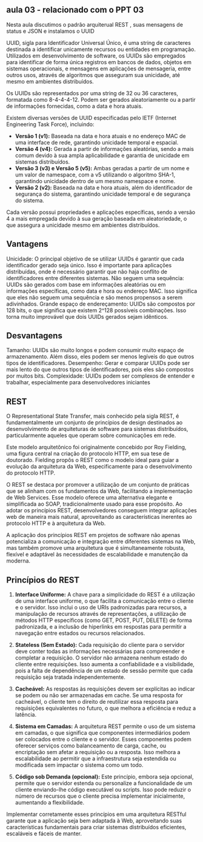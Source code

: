## aula 03 - relacionado com o PPT 03

Nesta aula discutimos o padrão arquiterual REST , suas mensagens de status e JSON e instalamos o UUID 

UUID, sigla para Identificador Universal Único, é uma string de caracteres destinada a identificar unicamente recursos ou entidades em programação. Utilizados em desenvolvimento de software, os UUIDs são empregados para identificar de forma única registros em bancos de dados, objetos em sistemas operacionais, e mensagens em aplicações de mensageria, entre outros usos, através de algoritmos que asseguram sua unicidade, até mesmo em ambientes distribuídos.

Os UUIDs são representados por uma string de 32 ou 36 caracteres, formatada como 8-4-4-4-12. Podem ser gerados aleatoriamente ou a partir de informações fornecidas, como a data e hora atuais.

Existem diversas versões de UUID especificadas pelo IETF (Internet Engineering Task Force), incluindo:

- **Versão 1 (v1):** Baseada na data e hora atuais e no endereço MAC de uma interface de rede, garantindo unicidade temporal e espacial.
- **Versão 4 (v4):** Gerada a partir de informações aleatórias, sendo a mais comum devido à sua ampla aplicabilidade e garantia de unicidade em sistemas distribuídos.
- **Versão 3 (v3) e Versão 5 (v5):** Ambas geradas a partir de um nome e um valor de namespace, com a v5 utilizando o algoritmo SHA-1, garantindo unicidade dentro de um mesmo namespace e nome.
- **Versão 2 (v2):** Baseada na data e hora atuais, além do identificador de segurança do sistema, garantindo unicidade temporal e de segurança do sistema.

Cada versão possui propriedades e aplicações específicas, sendo a versão 4 a mais empregada devido à sua geração baseada em aleatoriedade, o que assegura a unicidade mesmo em ambientes distribuídos.

## Vantagens

Unicidade: O principal objetivo de se utilizar UUIDs é garantir que cada identificador gerado seja único. Isso é importante para aplicações distribuídas, onde é necessário garantir que não haja conflito de identificadores entre diferentes sistemas.
Não seguem uma sequência: UUIDs são gerados com base em informações aleatórias ou em informações específicas, como data e hora ou endereço MAC. Isso significa que eles não seguem uma sequência e são menos propensos a serem adivinhados.
Grande espaço de endereçamento: UUIDs são compostos por 128 bits, o que significa que existem 2^128 possíveis combinações. Isso torna muito improvável que dois UUIDs gerados sejam idênticos.

## Desvantagens

Tamanho: UUIDs são muito longos e podem consumir muito espaço de armazenamento. Além disso, eles podem ser menos legíveis do que outros tipos de identificadores.
Desempenho: Gerar e comparar UUIDs pode ser mais lento do que outros tipos de identificadores, pois eles são compostos por muitos bits.
Complexidade: UUIDs podem ser complexos de entender e trabalhar, especialmente para desenvolvedores iniciantes

## REST 

O Representational State Transfer, mais conhecido pela sigla REST, é fundamentalmente um conjunto de princípios de design destinados ao desenvolvimento de arquiteturas de software para sistemas distribuídos, particularmente aqueles que operam sobre comunicações em rede. 

Este modelo arquitetônico foi originalmente concebido por Roy Fielding, uma figura central na criação do protocolo HTTP, em sua tese de doutorado. Fielding propôs o REST como o modelo ideal para guiar a evolução da arquitetura da Web, especificamente para o desenvolvimento do protocolo HTTP.

O REST se destaca por promover a utilização de um conjunto de práticas que se alinham com os fundamentos da Web, facilitando a implementação de Web Services. Esse modelo oferece uma alternativa elegante e simplificada ao SOAP, tradicionalmente usado para esse propósito. Ao adotar os princípios REST, desenvolvedores conseguem integrar aplicações web de maneira mais natural, aproveitando as características inerentes ao protocolo HTTP e à arquitetura da Web.

A aplicação dos princípios REST em projetos de software não apenas potencializa a comunicação e integração entre diferentes sistemas na Web, mas também promove uma arquitetura que é simultaneamente robusta, flexível e adaptável às necessidades de escalabilidade e manutenção da moderna.

## Princípios do REST 

1. **Interface Uniforme:** A chave para a simplicidade do REST é a utilização de uma interface uniforme, o que facilita a comunicação entre o cliente e o servidor. Isso inclui o uso de URIs padronizadas para recursos, a manipulação de recursos através de representações, a utilização de métodos HTTP específicos (como GET, POST, PUT, DELETE) de forma padronizada, e a inclusão de hiperlinks em respostas para permitir a navegação entre estados ou recursos relacionados.

2. **Stateless (Sem Estado):** Cada requisição do cliente para o servidor deve conter todas as informações necessárias para compreender e completar a requisição. O servidor não armazena nenhum estado do cliente entre requisições. Isso aumenta a confiabilidade e a visibilidade, pois a falta de dependência de um estado de sessão permite que cada requisição seja tratada independentemente.

3. **Cacheável:** As respostas às requisições devem ser explícitas ao indicar se podem ou não ser armazenadas em cache. Se uma resposta for cacheável, o cliente tem o direito de reutilizar essa resposta para requisições equivalentes no futuro, o que melhora a eficiência e reduz a latência.

4. **Sistema em Camadas:** A arquitetura REST permite o uso de um sistema em camadas, o que significa que componentes intermediários podem ser colocados entre o cliente e o servidor. Esses componentes podem oferecer serviços como balanceamento de carga, cache, ou encriptação sem afetar a requisição ou a resposta. Isso melhora a escalabilidade ao permitir que a infraestrutura seja estendida ou modificada sem impactar o sistema como um todo.

5. **Código sob Demanda (opcional):** Este princípio, embora seja opcional, permite que o servidor estenda ou personalize a funcionalidade de um cliente enviando-lhe código executável ou scripts. Isso pode reduzir o número de recursos que o cliente precisa implementar inicialmente, aumentando a flexibilidade.

Implementar corretamente esses princípios em uma arquitetura RESTful garante que a aplicação seja bem adaptada à Web, aproveitando suas características fundamentais para criar sistemas distribuídos eficientes, escaláveis e fáceis de manter.
